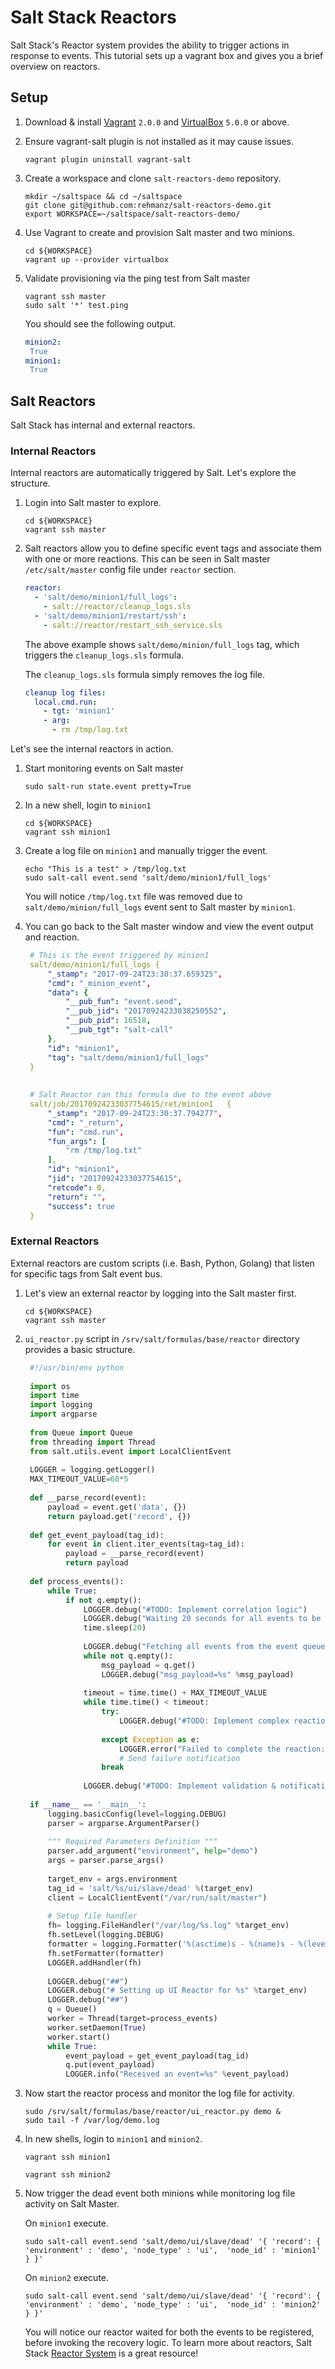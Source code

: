 # Salt Stack Reactors 
Salt Stack's Reactor system provides the ability to trigger actions in response to events. This tutorial sets up a vagrant box and gives you a brief overview on reactors.

## Setup
1. Download & install [Vagrant](https://www.vagrantup.com/downloads.html) `2.0.0` and [VirtualBox](https://www.virtualbox.org/wiki/Downloads) `5.0.0` or above.
2. Ensure vagrant-salt plugin is not installed as it may cause issues.
   ```shell
   vagrant plugin uninstall vagrant-salt
   ```

3. Create a workspace and clone `salt-reactors-demo` repository.
   ```shell
   mkdir ~/saltspace && cd ~/saltspace
   git clone git@github.com:rehmanz/salt-reactors-demo.git
   export WORKSPACE=~/saltspace/salt-reactors-demo/
   ```

4. Use Vagrant to create and provision Salt master and two minions.
   ```shell
   cd ${WORKSPACE}
   vagrant up --provider virtualbox
   ```

5. Validate provisioning via the ping test from Salt master
   ```shell
   vagrant ssh master
   sudo salt '*' test.ping
   ```
   
   You should see the following output.
   ```yml
   minion2:
    True
   minion1:
    True
   ```
   

## Salt Reactors

Salt Stack has internal and external reactors.
 
### Internal Reactors

Internal reactors are automatically triggered by Salt. Let's explore the structure.

1. Login into Salt master to explore.
    ```shell
    cd ${WORKSPACE}
    vagrant ssh master
    ```

2. Salt reactors allow you to define specific event tags and associate them with one or more reactions. This can be seen in Salt master `/etc/salt/master` config file under `reactor` section.
    ```yml
    reactor:
      - 'salt/demo/minion1/full_logs':
        - salt://reactor/cleanup_logs.sls
      - 'salt/demo/minion1/restart/ssh':
        - salt://reactor/restart_ssh_service.sls
    ```
    The above example shows `salt/demo/minion/full_logs` tag, which triggers the `cleanup_logs.sls` formula.
    
    The `cleanup_logs.sls` formula simply removes the log file.
    ```yml
    cleanup log files:
      local.cmd.run:
        - tgt: 'minion1'
        - arg:
          - rm /tmp/log.txt
    ```


Let's see the internal reactors in action.
1. Start monitoring events on Salt master
   ```
   sudo salt-run state.event pretty=True
   ```
2. In a new shell, login to `minion1`
   ```shell
   cd ${WORKSPACE}
   vagrant ssh minion1
   ```
   
3. Create a log file on `minion1` and manually trigger the event.
   ```shell
   echo "This is a test" > /tmp/log.txt
   sudo salt-call event.send 'salt/demo/minion1/full_logs'
   ```
   You will notice `/tmp/log.txt` file was removed due to `salt/demo/minion/full_logs` event sent to Salt master by `minion1`.

4. You can go back to the Salt master window and view the event output and reaction.
   ```yml
    # This is the event triggered by minion1
    salt/demo/minion1/full_logs	{
        "_stamp": "2017-09-24T23:30:37.659325", 
        "cmd": "_minion_event", 
        "data": {
            "__pub_fun": "event.send", 
            "__pub_jid": "20170924233038250552", 
            "__pub_pid": 16518, 
            "__pub_tgt": "salt-call"
        }, 
        "id": "minion1", 
        "tag": "salt/demo/minion1/full_logs"
    }
    
    
    # Salt Reactor ran this formula due to the event above    
    salt/job/20170924233037754615/ret/minion1	{
        "_stamp": "2017-09-24T23:30:37.794277", 
        "cmd": "_return", 
        "fun": "cmd.run", 
        "fun_args": [
            "rm /tmp/log.txt"
        ], 
        "id": "minion1", 
        "jid": "20170924233037754615", 
        "retcode": 0, 
        "return": "", 
        "success": true
    }
   ```




### External Reactors

External reactors are custom scripts (i.e. Bash, Python, Golang) that listen for specific tags from Salt event bus.

1. Let's view an external reactor by logging into the Salt master first.
    ```shell
    cd ${WORKSPACE}
    vagrant ssh master
    ```

2. `ui_reactor.py` script in `/srv/salt/formulas/base/reactor` directory provides a basic structure.
   ```python
    #!/usr/bin/env python
    
    import os
    import time
    import logging
    import argparse
    
    from Queue import Queue
    from threading import Thread
    from salt.utils.event import LocalClientEvent
    
    LOGGER = logging.getLogger()
    MAX_TIMEOUT_VALUE=60*5
    
    def __parse_record(event):
        payload = event.get('data', {})
        return payload.get('record', {})
    
    def get_event_payload(tag_id):
        for event in client.iter_events(tag=tag_id):
            payload = __parse_record(event)
            return payload
    
    def process_events():
        while True:
            if not q.empty():
                LOGGER.debug("#TODO: Implement correlation logic")
                LOGGER.debug("Waiting 20 seconds for all events to be registered")
                time.sleep(20)
    
                LOGGER.debug("Fetching all events from the event queue")
                while not q.empty():
                    msg_payload = q.get()
                    LOGGER.debug("msg_payload=%s" %msg_payload)
    
                timeout = time.time() + MAX_TIMEOUT_VALUE
                while time.time() < timeout:
                    try:
                        LOGGER.debug("#TODO: Implement complex reaction")
    
                    except Exception as e:
                        LOGGER.error("Failed to complete the reaction: %s" %(e))
                        # Send failure notification
                    break
    
                LOGGER.debug("#TODO: Implement validation & notification")
    
    if __name__ == '__main__':
        logging.basicConfig(level=logging.DEBUG)
        parser = argparse.ArgumentParser()
    
        """ Required Parameters Definition """
        parser.add_argument("environment", help="demo")
        args = parser.parse_args()
    
        target_env = args.environment
        tag_id = 'salt/%s/ui/slave/dead' %(target_env)
        client = LocalClientEvent("/var/run/salt/master")
    
        # Setup file handler
        fh= logging.FileHandler("/var/log/%s.log" %target_env)
        fh.setLevel(logging.DEBUG)
        formatter = logging.Formatter('%(asctime)s - %(name)s - %(levelname)s - %(message)s')
        fh.setFormatter(formatter)
        LOGGER.addHandler(fh)
    
        LOGGER.debug("##")
        LOGGER.debug("# Setting up UI Reactor for %s" %target_env)
        LOGGER.debug("##")
        q = Queue()
        worker = Thread(target=process_events)
        worker.setDaemon(True)
        worker.start()
        while True:
            event_payload = get_event_payload(tag_id)
            q.put(event_payload)
            LOGGER.info("Received an event=%s" %event_payload)
   ```

3. Now start the reactor process and monitor the log file for activity.
   ```shell
   sudo /srv/salt/formulas/base/reactor/ui_reactor.py demo &
   sudo tail -f /var/log/demo.log
   ```
   
4. In new shells, login to `minion1` and `minion2`.
    ```shell
    vagrant ssh minion1
    ```
    
    ```shell
    vagrant ssh minion2
    ```
    
5. Now trigger the dead event both minions while monitoring log file activity on Salt Master.

   On `minion1` execute.
   ```shell
   sudo salt-call event.send 'salt/demo/ui/slave/dead' '{ 'record': { 'environment' : 'demo', 'node_type' : 'ui',  'node_id' : 'minion1' } }'
   ```
   
   On `minion2` execute.
   ```shell
   sudo salt-call event.send 'salt/demo/ui/slave/dead' '{ 'record': { 'environment' : 'demo', 'node_type' : 'ui',  'node_id' : 'minion2' } }'
   ```
   
   You will notice our reactor waited for both the events to be registered, before invoking the recovery logic.
   To learn more about reactors, Salt Stack [Reactor System](https://docs.saltstack.com/en/latest/topics/reactor/) is a great resource!
   